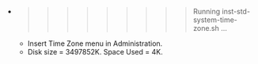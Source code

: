 * >>>>>>>>> Running inst-std-system-time-zone.sh ...
  * Insert Time Zone menu in Administration.
  * Disk size = 3497852K. Space Used = 4K.
